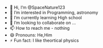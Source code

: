 - 👋 Hi, I’m @SpaceNature123
- 👀 I’m interested in Programming, astronomy 
- 🌱 I’m currently learning High school
- 💞️ I’m looking to collaborate on ...
- 📫 How to reach me - nothing
- 😄 Pronouns: He,Him
- ⚡ Fun fact: I like theortical physics 

<!---
SpaceNature123/SpaceNature123 is a ✨ special ✨ repository because its `README.md` (this file) appears on your GitHub profile.
You can click the Preview link to take a look at your changes.
--->
